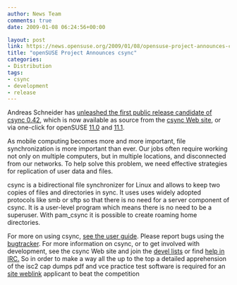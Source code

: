 ```yaml
---
author: News Team
comments: true
date: 2009-01-08 06:24:56+00:00

layout: post
link: https://news.opensuse.org/2009/01/08/opensuse-project-announces-csync/
title: "openSUSE Project Announces csync"
categories:
- Distribution
tags:
- csync
- development
- release
---
```

Andreas Schneider has [unleashed the first public release candidate of csync 0.42](http://www.csync.org/2009/01/07/csync-0420-rc2/), which is now available as source from the [csync Web site](http://www.csync.org/), or via one-click for openSUSE [11.0](http://software.opensuse.org/ymp/network:synchronization:files/openSUSE_11.0/csync.ymp) and [11.1](http://software.opensuse.org/ymp/network:synchronization:files/openSUSE_11.1/csync.ymp).

As mobile computing becomes more and more important, file synchronization is more important than ever. Our jobs often require working not only on multiple computers, but in multiple locations, and disconnected from our networks. To help solve this problem, we need effective strategies for replication of user data and files.

csync is a bidirectional file synchronizer for Linux and allows to keep two copies of files and directories in sync. It uses uses widely adopted protocols like smb or sftp so that there is no need for a server component of csync. It is a user-level program which means there is no need to be a superuser. With pam_csync it is possible to create roaming home directories.

For more on using csync, [see the user guide](http://www.csync.org/userguide/). Please report bugs using the [bugtracker](https://dev.csync.org/). For more information on csync, or to get involved with development, see the csync Web site and join the [devel lists](http://www.csync.org/communication/) or find [help in IRC.](irc://irc.freenode.net/csync) So in order to make a way all the up to the top a detailed apprehension of the isc2 cap dumps pdf and vce practice test software is required for an [site weblink](https://writemypaper4me.org/) applicant to beat the competition		
